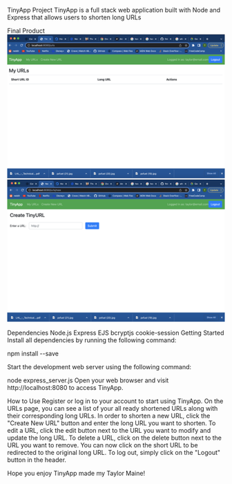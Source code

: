 TinyApp Project
TinyApp is a full stack web application built with Node and Express that allows users to shorten long URLs

Final Product
!["Screenshot of URLs page"](https://github.com/moogleKupo/tinyapp/blob/master/docs/:urls.png?raw=true)
!["Screenshot of Create New URL page"](https://github.com/moogleKupo/tinyapp/blob/master/docs/urls:new.png?raw=trueregister-page.png)

Dependencies
Node.js
Express
EJS
bcryptjs
cookie-session
Getting Started
Install all dependencies by running the following command: 

npm install <package> --save

Start the development web server using the following command:

node express_server.js
Open your web browser and visit http://localhost:8080 to access TinyApp.

How to Use
Register or log in to your account to start using TinyApp.
On the URLs page, you can see a list of your all ready shortened URLs along with their corresponding long URLs.
In order to shorten a new URL, click the "Create New URL" button and enter the long URL you want to shorten.
To edit a URL, click the edit button next to the URL you want to modify and update the long URL.
To delete a URL, click on the delete button next to the URL you want to remove.
You can now click on the short URL to be redirected to the original long URL.
To log out, simply click on the "Logout" button in the header.

Hope you enjoy TinyApp made my Taylor Maine!